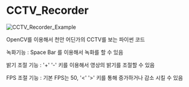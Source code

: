 # CCTV_Recorder

![CCTV_Recorder_Example](https://github.com/KimximyaFan/CCTV_Recorder/assets/107273680/ef43c92d-b4a2-4600-9c3a-a37fa3a86684)

OpenCV를 이용해서 천안 어딘가의 CCTV를 보는 파이썬 코드


녹화기능 : Space Bar 를 이용해서 녹화를 할 수 있음

밝기 조절 기능 : '+' '-' 키를 이용해서 영상의 밝기를 조절할 수 있음

FPS 조절 기능 : 기본 FPS는 50, '<' '>' 키를 통해 증가하거나 감소 시킬 수 있음

